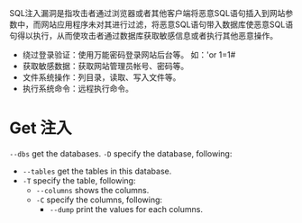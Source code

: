 SQL注入漏洞是指攻击者通过浏览器或者其他客户端将恶意SQL语句插入到网站参数中，而网站应用程序未对其进行过滤，将恶意SQL语句带入数据库使恶意SQL语句得以执行，从而使攻击者通过数据库获取敏感信息或者执行其他恶意操作。
- 绕过登录验证：使用万能密码登录网站后台等。 如：'or 1=1#
- 获取敏感数据：获取网站管理员帐号、密码等。
- 文件系统操作：列目录，读取、写入文件等。
- 执行系统命令：远程执行命令。
# Get 注入
`--dbs` get the databases.
`-D` specify the database, following:
- `--tables` get the tables in this database.
- `-T` specify the table, following:
	- `--columns` shows the columns.
	- `-C` specify the columns, following:
		- `--dump` print the values for each columns.

